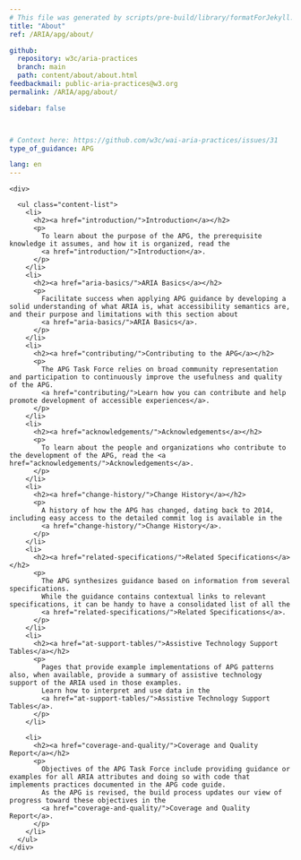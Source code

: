 ```yaml
---
# This file was generated by scripts/pre-build/library/formatForJekyll.js
title: "About"
ref: /ARIA/apg/about/

github:
  repository: w3c/aria-practices
  branch: main
  path: content/about/about.html
feedbackmail: public-aria-practices@w3.org
permalink: /ARIA/apg/about/

sidebar: false



# Context here: https://github.com/w3c/wai-aria-practices/issues/31
type_of_guidance: APG

lang: en
---
```

<meta charset="UTF-8" />
<meta content="width=device-width, initial-scale=1.0" name="viewport" />
<title>About</title>

<script src="../../../content-assets/wai-aria-practices/shared/js/highlight.pack.js"></script>
<script src="../../../content-assets/wai-aria-practices/shared/js/app.js"></script>


<link 
  rel="stylesheet"
  href="{{ '/content-assets/wai-aria-practices/styles.css' | relative_url }}"
>
<!-- Code highlighting styles -->
<link 
  rel="stylesheet"
  href="{{ '/content-assets/wai-aria-practices/shared/css/github.css' | relative_url }}"
>


<script>
    const parentPage = window.location.pathname.match(
      /\/(patterns|practices|about)\//
    )?.[1];
    if (parentPage) {
      const parentHref = 'a[href*="' + parentPage + '"]';
      document.querySelector(parentHref).classList.add('active');
    }
  </script>
<div>

    <div>
      
      <ul class="content-list">
        <li>
          <h2><a href="introduction/">Introduction</a></h2>
          <p>
            To learn about the purpose of the APG, the prerequisite knowledge it assumes, and how it is organized, read the
            <a href="introduction/">Introduction</a>.
          </p>
        </li>
        <li>
          <h2><a href="aria-basics/">ARIA Basics</a></h2>
          <p>
            Facilitate success when applying APG guidance by developing a solid understanding of what ARIA is, what accessibility semantics are, and their purpose and limitations with this section about
            <a href="aria-basics/">ARIA Basics</a>.
          </p>
        </li>
        <li>
          <h2><a href="contributing/">Contributing to the APG</a></h2>
          <p>
            The APG Task Force relies on broad community representation and participation to continuously improve the usefulness and quality of the APG.
            <a href="contributing/">Learn how you can contribute and help promote development of accessible experiences</a>.
          </p>
        </li>
        <li>
          <h2><a href="acknowledgements/">Acknowledgements</a></h2>
          <p>
            To learn about the people and organizations who contribute to the development of the APG, read the <a href="acknowledgements/">Acknowledgements</a>.
          </p>
        </li>
        <li>
          <h2><a href="change-history/">Change History</a></h2>
          <p>
            A history of how the APG has changed, dating back to 2014, including easy access to the detailed commit log is available in the
            <a href="change-history/">Change History</a>.
          </p>
        </li>
        <li>
          <h2><a href="related-specifications/">Related Specifications</a></h2>
          <p>
            The APG synthesizes guidance based on information from several specifications.
            While the guidance contains contextual links to relevant specifications, it can be handy to have a consolidated list of all the
            <a href="related-specifications/">Related Specifications</a>.
          </p>
        </li>
        <li>
          <h2><a href="at-support-tables/">Assistive Technology Support Tables</a></h2>
          <p>
            Pages that provide example implementations of APG patterns also, when available, provide a summary of assistive technology support of the ARIA used in those examples.
            Learn how to interpret and use data in the
            <a href="at-support-tables/">Assistive Technology Support Tables</a>.
          </p>
        </li>

        <li>
          <h2><a href="coverage-and-quality/">Coverage and Quality Report</a></h2>
          <p>
            Objectives of the APG Task Force include providing guidance or examples for all ARIA attributes and doing so with code that implements practices documented in the APG code guide.
            As the APG is revised, the build process updates our view of progress toward these objectives in the
            <a href="coverage-and-quality/">Coverage and Quality Report</a>.
          </p>
        </li>
      </ul>
    </div>
  
</div>
<script
  src="{{ '/content-assets/wai-aria-practices/shared/js/skipto.js' | relative_url }}"
  data-skipto="colorTheme:aria; displayOption:popup; containerElement:div"
></script>

